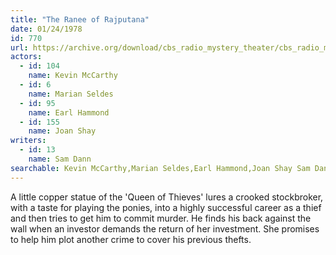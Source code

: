 ```yaml
---
title: "The Ranee of Rajputana"
date: 01/24/1978
id: 770
url: https://archive.org/download/cbs_radio_mystery_theater/cbs_radio_mystery_theater-0751-0800.zip/cbs_radio_mystery_theater-0751-0800%2Fcbsrmt_0770_the_ranee_of_rajputana.mp3
actors:  
  - id: 104
    name: Kevin McCarthy  
  - id: 6
    name: Marian Seldes  
  - id: 95
    name: Earl Hammond  
  - id: 155
    name: Joan Shay
writers:  
  - id: 13
    name: Sam Dann
searchable: Kevin McCarthy,Marian Seldes,Earl Hammond,Joan Shay Sam Dann
---
```

A little copper statue of the 'Queen of Thieves' lures a crooked stockbroker, with a taste for playing the ponies, into a highly successful career as a thief and then tries to get him to commit murder. He finds his back against the wall when an investor demands the return of her investment. She promises to help him plot another crime to cover his previous thefts.